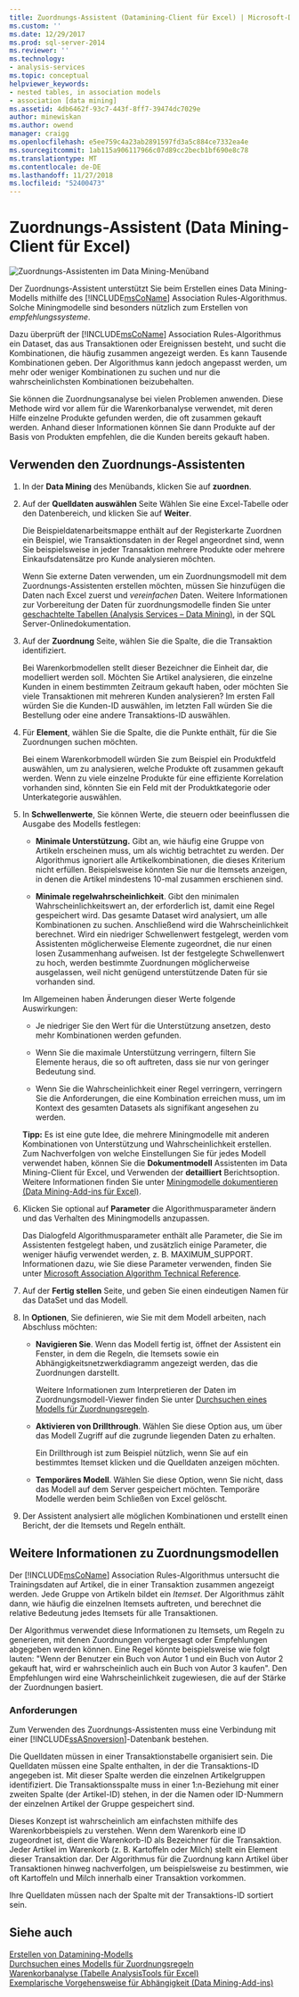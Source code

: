```yaml
---
title: Zuordnungs-Assistent (Datamining-Client für Excel) | Microsoft-Dokumentation
ms.custom: ''
ms.date: 12/29/2017
ms.prod: sql-server-2014
ms.reviewer: ''
ms.technology:
- analysis-services
ms.topic: conceptual
helpviewer_keywords:
- nested tables, in association models
- association [data mining]
ms.assetid: 4db6462f-93c7-443f-8ff7-39474dc7029e
author: minewiskan
ms.author: owend
manager: craigg
ms.openlocfilehash: e5ee759c4a23ab2891597fd3a5c884ce7332ea4e
ms.sourcegitcommit: 1ab115a906117966c07d89cc2becb1bf690e8c78
ms.translationtype: MT
ms.contentlocale: de-DE
ms.lasthandoff: 11/27/2018
ms.locfileid: "52400473"
---
```

# <a name="associate-wizard-data-mining-client-for-excel"></a>Zuordnungs-Assistent (Data Mining-Client für Excel)
  ![Zuordnungs-Assistenten im Data Mining-Menüband](media/dmc-associate.gif "Zuordnungs-Assistent im Data Mining-Menüband")  
  
 Der Zuordnungs-Assistent unterstützt Sie beim Erstellen eines Data Mining-Modells mithilfe des [!INCLUDE[msCoName](../includes/msconame-md.md)] Association Rules-Algorithmus. Solche Miningmodelle sind besonders nützlich zum Erstellen von *empfehlungssysteme*.  
  
 Dazu überprüft der [!INCLUDE[msCoName](../includes/msconame-md.md)] Association Rules-Algorithmus ein Dataset, das aus Transaktionen oder Ereignissen besteht, und sucht die Kombinationen, die häufig zusammen angezeigt werden. Es kann Tausende Kombinationen geben. Der Algorithmus kann jedoch angepasst werden, um mehr oder weniger Kombinationen zu suchen und nur die wahrscheinlichsten Kombinationen beizubehalten.  
  
 Sie können die Zuordnungsanalyse bei vielen Problemen anwenden. Diese Methode wird vor allem für die Warenkorbanalyse verwendet, mit deren Hilfe einzelne Produkte gefunden werden, die oft zusammen gekauft werden. Anhand dieser Informationen können Sie dann Produkte auf der Basis von Produkten empfehlen, die die Kunden bereits gekauft haben.  
  
## <a name="using-the-associate-wizard"></a>Verwenden den Zuordnungs-Assistenten  
  
1.  In der **Data Mining** des Menübands, klicken Sie auf **zuordnen**.  
  
2.  Auf der **Quelldaten auswählen** Seite Wählen Sie eine Excel-Tabelle oder den Datenbereich, und klicken Sie auf **Weiter**.  
  
     Die Beispieldatenarbeitsmappe enthält auf der Registerkarte Zuordnen ein Beispiel, wie Transaktionsdaten in der Regel angeordnet sind, wenn Sie beispielsweise in jeder Transaktion mehrere Produkte oder mehrere Einkaufsdatensätze pro Kunde analysieren möchten.  
  
     Wenn Sie externe Daten verwenden, um ein Zuordnungsmodell mit dem Zuordnungs-Assistenten erstellen möchten, müssen Sie hinzufügen die Daten nach Excel zuerst und *vereinfachen* Daten. Weitere Informationen zur Vorbereitung der Daten für zuordnungsmodelle finden Sie unter [geschachtelte Tabellen &#40;Analysis Services – Data Mining&#41;](data-mining/nested-tables-analysis-services-data-mining.md), in der SQL Server-Onlinedokumentation.  
  
3.  Auf der **Zuordnung** Seite, wählen Sie die Spalte, die die Transaktion identifiziert.  
  
     Bei Warenkorbmodellen stellt dieser Bezeichner die Einheit dar, die modelliert werden soll. Möchten Sie Artikel analysieren, die einzelne Kunden in einem bestimmten Zeitraum gekauft haben, oder möchten Sie viele Transaktionen mit mehreren Kunden analysieren? Im ersten Fall würden Sie die Kunden-ID auswählen, im letzten Fall würden Sie die Bestellung oder eine andere Transaktions-ID auswählen.  
  
4.  Für **Element**, wählen Sie die Spalte, die die Punkte enthält, für die Sie Zuordnungen suchen möchten.  
  
     Bei einem Warenkorbmodell würden Sie zum Beispiel ein Produktfeld auswählen, um zu analysieren, welche Produkte oft zusammen gekauft werden. Wenn zu viele einzelne Produkte für eine effiziente Korrelation vorhanden sind, könnten Sie ein Feld mit der Produktkategorie oder Unterkategorie auswählen.  
  
5.  In **Schwellenwerte**, Sie können Werte, die steuern oder beeinflussen die Ausgabe des Modells festlegen:  
  
    -   **Minimale Unterstützung.** Gibt an, wie häufig eine Gruppe von Artikeln erscheinen muss, um als wichtig betrachtet zu werden. Der Algorithmus ignoriert alle Artikelkombinationen, die dieses Kriterium nicht erfüllen. Beispielsweise könnten Sie nur die Itemsets anzeigen, in denen die Artikel mindestens 10-mal zusammen erschienen sind.  
  
    -   **Minimale regelwahrscheinlichkeit**. Gibt den minimalen Wahrscheinlichkeitswert an, der erforderlich ist, damit eine Regel gespeichert wird. Das gesamte Dataset wird analysiert, um alle Kombinationen zu suchen. Anschließend wird die Wahrscheinlichkeit berechnet. Wird ein niedriger Schwellenwert festgelegt, werden vom Assistenten möglicherweise Elemente zugeordnet, die nur einen losen Zusammenhang aufweisen. Ist der festgelegte Schwellenwert zu hoch, werden bestimmte Zuordnungen möglicherweise ausgelassen, weil nicht genügend unterstützende Daten für sie vorhanden sind.  
  
     Im Allgemeinen haben Änderungen dieser Werte folgende Auswirkungen:  
  
    -   Je niedriger Sie den Wert für die Unterstützung ansetzen, desto mehr Kombinationen werden gefunden.  
  
    -   Wenn Sie die maximale Unterstützung verringern, filtern Sie Elemente heraus, die so oft auftreten, dass sie nur von geringer Bedeutung sind.  
  
    -   Wenn Sie die Wahrscheinlichkeit einer Regel verringern, verringern Sie die Anforderungen, die eine Kombination erreichen muss, um im Kontext des gesamten Datasets als signifikant angesehen zu werden.  
  
     **Tipp:** Es ist eine gute Idee, die mehrere Miningmodelle mit anderen Kombinationen von Unterstützung und Wahrscheinlichkeit erstellen. Zum Nachverfolgen von welche Einstellungen Sie für jedes Modell verwendet haben, können Sie die **Dokumentmodell** Assistenten im Data Mining-Client für Excel, und Verwenden der **detailliert** Berichtsoption. Weitere Informationen finden Sie unter [Miningmodelle dokumentieren &#40;Data Mining-Add-ins für Excel&#41;](documenting-mining-models-data-mining-add-ins-for-excel.md).  
  
6.  Klicken Sie optional auf **Parameter** die Algorithmusparameter ändern und das Verhalten des Miningmodells anzupassen.  
  
     Das Dialogfeld Algorithmusparameter enthält alle Parameter, die Sie im Assistenten festgelegt haben, und zusätzlich einige Parameter, die weniger häufig verwendet werden, z. B. MAXIMUM_SUPPORT. Informationen dazu, wie Sie diese Parameter verwenden, finden Sie unter [Microsoft Association Algorithm Technical Reference](data-mining/microsoft-association-algorithm-technical-reference.md).  
  
7.  Auf der **Fertig stellen** Seite, und geben Sie einen eindeutigen Namen für das DataSet und das Modell.  
  
8.  In **Optionen**, Sie definieren, wie Sie mit dem Modell arbeiten, nach Abschluss möchten:  
  
    -   **Navigieren Sie**.  Wenn das Modell fertig ist, öffnet der Assistent ein Fenster, in dem die Regeln, die Itemsets sowie ein Abhängigkeitsnetzwerkdiagramm angezeigt werden, das die Zuordnungen darstellt.  
  
         Weitere Informationen zum Interpretieren der Daten im Zuordnungsmodell-Viewer finden Sie unter [Durchsuchen eines Modells für Zuordnungsregeln](browsing-an-association-rules-model.md).  
  
    -   **Aktivieren von Drillthrough**. Wählen Sie diese Option aus, um über das Modell Zugriff auf die zugrunde liegenden Daten zu erhalten.  
  
         Ein Drillthrough ist zum Beispiel nützlich, wenn Sie auf ein bestimmtes Itemset klicken und die Quelldaten anzeigen möchten.  
  
    -   **Temporäres Modell**. Wählen Sie diese Option, wenn Sie nicht, dass das Modell auf dem Server gespeichert möchten. Temporäre Modelle werden beim Schließen von Excel gelöscht.  
  
9. Der Assistent analysiert alle möglichen Kombinationen und erstellt einen Bericht, der die Itemsets und Regeln enthält.  
  
## <a name="more-about-association-models"></a>Weitere Informationen zu Zuordnungsmodellen  
 Der [!INCLUDE[msCoName](../includes/msconame-md.md)] Association Rules-Algorithmus untersucht die Trainingsdaten auf Artikel, die in einer Transaktion zusammen angezeigt werden. Jede Gruppe von Artikeln bildet ein *Itemset*. Der Algorithmus zählt dann, wie häufig die einzelnen Itemsets auftreten, und berechnet die relative Bedeutung jedes Itemsets für alle Transaktionen.  
  
 Der Algorithmus verwendet diese Informationen zu Itemsets, um Regeln zu generieren, mit denen Zuordnungen vorhergesagt oder Empfehlungen abgegeben werden können. Eine Regel könnte beispielsweise wie folgt lauten: "Wenn der Benutzer ein Buch von Autor 1 und ein Buch von Autor 2 gekauft hat, wird er wahrscheinlich auch ein Buch von Autor 3 kaufen". Den Empfehlungen wird eine Wahrscheinlichkeit zugewiesen, die auf der Stärke der Zuordnungen basiert.  
  
### <a name="requirements"></a>Anforderungen  
 Zum Verwenden des Zuordnungs-Assistenten muss eine Verbindung mit einer [!INCLUDE[ssASnoversion](../includes/ssasnoversion-md.md)]-Datenbank bestehen.  
  
 Die Quelldaten müssen in einer Transaktionstabelle organisiert sein. Die Quelldaten müssen eine Spalte enthalten, in der die Transaktions-ID angegeben ist. Mit dieser Spalte werden die einzelnen Artikelgruppen identifiziert. Die Transaktionsspalte muss in einer 1:n-Beziehung mit einer zweiten Spalte (der Artikel-ID) stehen, in der die Namen oder ID-Nummern der einzelnen Artikel der Gruppe gespeichert sind.  
  
 Dieses Konzept ist wahrscheinlich am einfachsten mithilfe des Warenkorbbeispiels zu verstehen. Wenn dem Warenkorb eine ID zugeordnet ist, dient die Warenkorb-ID als Bezeichner für die Transaktion. Jeder Artikel im Warenkorb (z. B. Kartoffeln oder Milch) stellt ein Element dieser Transaktion dar. Der Algorithmus für die Zuordnung kann Artikel über Transaktionen hinweg nachverfolgen, um beispielsweise zu bestimmen, wie oft Kartoffeln und Milch innerhalb einer Transaktion vorkommen.  
  
 Ihre Quelldaten müssen nach der Spalte mit der Transaktions-ID sortiert sein.  
  
## <a name="see-also"></a>Siehe auch  
 [Erstellen von Datamining-Modells](creating-a-data-mining-model.md)   
 [Durchsuchen eines Modells für Zuordnungsregeln](browsing-an-association-rules-model.md)   
 [Warenkorbanalyse &#40;Tabelle AnalysisTools für Excel&#41;](shopping-basket-analysis-table-analysistools-for-excel.md)   
 [Exemplarische Vorgehensweise für Abhängigkeit &#40;Data Mining-Add-ins&#41;](dependency-network-diagram-walkthrough-data-mining-add-ins.md)  
  
  
